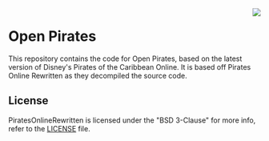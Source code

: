 <img src="https://avatars3.githubusercontent.com/u/29313215?v=3&s=200" align="right">

# Open Pirates

This repository contains the code for Open Pirates, based on the latest version of Disney's Pirates of the Caribbean Online. It is based off Pirates Online Rewritten as they decompiled the source code.
## License

PiratesOnlineRewritten is licensed under the "BSD 3-Clause" for more info, refer to the [LICENSE](LICENSE) file.

